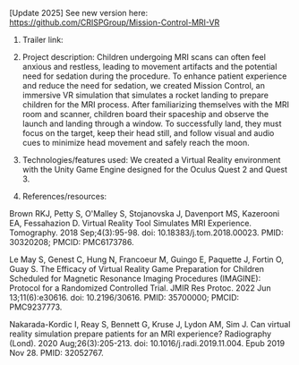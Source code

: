 [Update 2025] See new version here: https://github.com/CRISPGroup/Mission-Control-MRI-VR 

1. Trailer link:
  
2. Project description: Children undergoing MRI scans can often feel anxious and restless, leading to movement artifacts and the potential need for sedation during the procedure. To enhance patient experience and reduce the need for sedation, we created Mission Control, an immersive VR simulation that simulates a rocket landing to prepare children for the MRI process.
After familiarizing themselves with the MRI room and scanner, children board their spaceship and observe the launch and landing through a window. To successfully land, they must focus on the target, keep their head still, and follow visual and audio cues to minimize head movement and safely reach the moon.

3. Technologies/features used: We created a Virtual Reality environment with the Unity Game Engine designed for the Oculus Quest 2 and Quest 3.

5. References/resources:

Brown RKJ, Petty S, O'Malley S, Stojanovska J, Davenport MS, Kazerooni EA, Fessahazion D. Virtual Reality Tool Simulates MRI Experience. Tomography. 2018 Sep;4(3):95-98. doi: 10.18383/j.tom.2018.00023. PMID: 30320208; PMCID: PMC6173786.

Le May S, Genest C, Hung N, Francoeur M, Guingo E, Paquette J, Fortin O, Guay S. The Efficacy of Virtual Reality Game Preparation for Children Scheduled for Magnetic Resonance Imaging Procedures (IMAGINE): Protocol for a Randomized Controlled Trial. JMIR Res Protoc. 2022 Jun 13;11(6):e30616. doi: 10.2196/30616. PMID: 35700000; PMCID: PMC9237773.

Nakarada-Kordic I, Reay S, Bennett G, Kruse J, Lydon AM, Sim J. Can virtual reality simulation prepare patients for an MRI experience? Radiography (Lond). 2020 Aug;26(3):205-213. doi: 10.1016/j.radi.2019.11.004. Epub 2019 Nov 28. PMID: 32052767.


   
